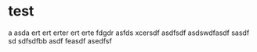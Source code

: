 # test
a
asda
ert
ert
erter
ert
erte
fdgdr
asfds
xcersdf
asdfsdf
asdswdfasdf
sasdf
sd
sdfsdfbb
asdf
feasdf
asedfsf
